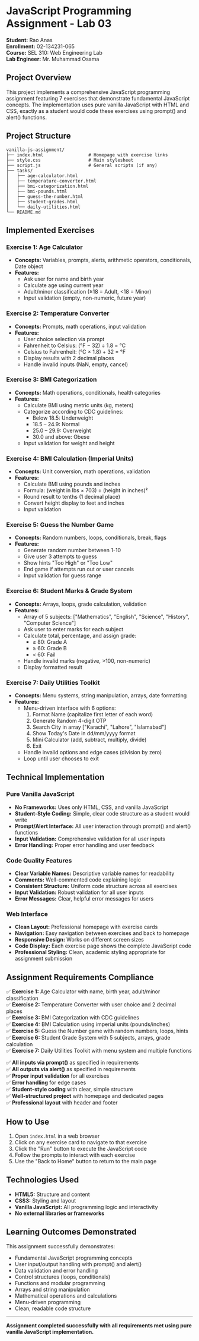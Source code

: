 # JavaScript Programming Assignment - Lab 03

**Student:** Rao Anas  
**Enrollment:** 02-134231-065  
**Course:** SEL 310: Web Engineering Lab  
**Lab Engineer:** Mr. Muhammad Osama  

## Project Overview

This project implements a comprehensive JavaScript programming assignment featuring 7 exercises that demonstrate fundamental JavaScript concepts. The implementation uses pure vanilla JavaScript with HTML and CSS, exactly as a student would code these exercises using prompt() and alert() functions.

## Project Structure

```
vanilla-js-assignment/
├── index.html                 # Homepage with exercise links
├── style.css                  # Main stylesheet
├── script.js                  # General scripts (if any)
├── tasks/
│   ├── age-calculator.html
│   ├── temperature-converter.html
│   ├── bmi-categorization.html
│   ├── bmi-pounds.html
│   ├── guess-the-number.html
│   ├── student-grades.html
│   └── daily-utilities.html
└── README.md
```

## Implemented Exercises

### Exercise 1: Age Calculator
- **Concepts:** Variables, prompts, alerts, arithmetic operators, conditionals, Date object
- **Features:**
  - Ask user for name and birth year
  - Calculate age using current year
  - Adult/minor classification (≥18 = Adult, <18 = Minor)
  - Input validation (empty, non-numeric, future year)

### Exercise 2: Temperature Converter
- **Concepts:** Prompts, math operations, input validation
- **Features:**
  - User choice selection via prompt
  - Fahrenheit to Celsius: (°F − 32) ÷ 1.8 = °C
  - Celsius to Fahrenheit: (°C × 1.8) + 32 = °F
  - Display results with 2 decimal places
  - Handle invalid inputs (NaN, empty, cancel)

### Exercise 3: BMI Categorization
- **Concepts:** Math operations, conditionals, health categories
- **Features:**
  - Calculate BMI using metric units (kg, meters)
  - Categorize according to CDC guidelines:
    - Below 18.5: Underweight
    - 18.5 – 24.9: Normal
    - 25.0 – 29.9: Overweight
    - 30.0 and above: Obese
  - Input validation for weight and height

### Exercise 4: BMI Calculation (Imperial Units)
- **Concepts:** Unit conversion, math operations, validation
- **Features:**
  - Calculate BMI using pounds and inches
  - Formula: (weight in lbs × 703) ÷ (height in inches)²
  - Round result to tenths (1 decimal place)
  - Convert height display to feet and inches
  - Input validation

### Exercise 5: Guess the Number Game
- **Concepts:** Random numbers, loops, conditionals, break, flags
- **Features:**
  - Generate random number between 1-10
  - Give user 3 attempts to guess
  - Show hints "Too High" or "Too Low"
  - End game if attempts run out or user cancels
  - Input validation for guess range

### Exercise 6: Student Marks & Grade System
- **Concepts:** Arrays, loops, grade calculation, validation
- **Features:**
  - Array of 5 subjects: ["Mathematics", "English", "Science", "History", "Computer Science"]
  - Ask user to enter marks for each subject
  - Calculate total, percentage, and assign grade:
    - ≥ 80: Grade A
    - ≥ 60: Grade B
    - < 60: Fail
  - Handle invalid marks (negative, >100, non-numeric)
  - Display formatted result

### Exercise 7: Daily Utilities Toolkit
- **Concepts:** Menu systems, string manipulation, arrays, date formatting
- **Features:**
  - Menu-driven interface with 6 options:
    1. Format Name (capitalize first letter of each word)
    2. Generate Random 4-digit OTP
    3. Search City in array ["Karachi", "Lahore", "Islamabad"]
    4. Show Today's Date in dd/mm/yyyy format
    5. Mini Calculator (add, subtract, multiply, divide)
    6. Exit
  - Handle invalid options and edge cases (division by zero)
  - Loop until user chooses to exit

## Technical Implementation

### Pure Vanilla JavaScript
- **No Frameworks:** Uses only HTML, CSS, and vanilla JavaScript
- **Student-Style Coding:** Simple, clear code structure as a student would write
- **Prompt/Alert Interface:** All user interaction through prompt() and alert() functions
- **Input Validation:** Comprehensive validation for all user inputs
- **Error Handling:** Proper error handling and user feedback

### Code Quality Features
- **Clear Variable Names:** Descriptive variable names for readability
- **Comments:** Well-commented code explaining logic
- **Consistent Structure:** Uniform code structure across all exercises
- **Input Validation:** Robust validation for all user inputs
- **Error Messages:** Clear, helpful error messages for users

### Web Interface
- **Clean Layout:** Professional homepage with exercise cards
- **Navigation:** Easy navigation between exercises and back to homepage
- **Responsive Design:** Works on different screen sizes
- **Code Display:** Each exercise page shows the complete JavaScript code
- **Professional Styling:** Clean, academic styling appropriate for assignment submission

## Assignment Requirements Compliance

✅ **Exercise 1:** Age Calculator with name, birth year, adult/minor classification  
✅ **Exercise 2:** Temperature Converter with user choice and 2 decimal places  
✅ **Exercise 3:** BMI Categorization with CDC guidelines  
✅ **Exercise 4:** BMI Calculation using imperial units (pounds/inches)  
✅ **Exercise 5:** Guess the Number game with random numbers, loops, hints  
✅ **Exercise 6:** Student Grade System with 5 subjects, arrays, grade calculation  
✅ **Exercise 7:** Daily Utilities Toolkit with menu system and multiple functions  

✅ **All inputs via prompt()** as specified in requirements  
✅ **All outputs via alert()** as specified in requirements  
✅ **Proper input validation** for all exercises  
✅ **Error handling** for edge cases  
✅ **Student-style coding** with clear, simple structure  
✅ **Well-structured project** with homepage and dedicated pages  
✅ **Professional layout** with header and footer  

## How to Use

1. Open `index.html` in a web browser
2. Click on any exercise card to navigate to that exercise
3. Click the "Run" button to execute the JavaScript code
4. Follow the prompts to interact with each exercise
5. Use the "Back to Home" button to return to the main page

## Technologies Used

- **HTML5:** Structure and content
- **CSS3:** Styling and layout
- **Vanilla JavaScript:** All programming logic and interactivity
- **No external libraries or frameworks**

## Learning Outcomes Demonstrated

This assignment successfully demonstrates:
- Fundamental JavaScript programming concepts
- User input/output handling with prompt() and alert()
- Data validation and error handling
- Control structures (loops, conditionals)
- Functions and modular programming
- Arrays and string manipulation
- Mathematical operations and calculations
- Menu-driven programming
- Clean, readable code structure

---

**Assignment completed successfully with all requirements met using pure vanilla JavaScript implementation.**
